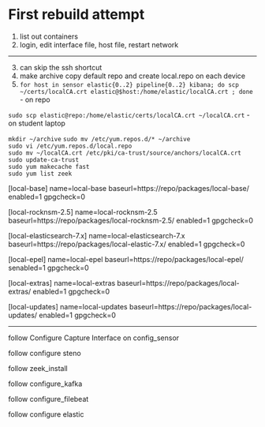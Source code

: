# First rebuild attempt

1. list out containers
2. login, edit interface file, host file, restart network
---
3. can skip the ssh shortcut
4. make archive copy default repo and create local.repo on each device
5. `for host in sensor elastic{0..2} pipeline{0..2} kibana; do scp ~/certs/localCA.crt elastic@$host:/home/elastic/localCA.crt ; done` - on repo

`sudo scp elastic@repo:/home/elastic/certs/localCA.crt ~/localCA.crt` - on student laptop

`mkdir ~/archive`
`sudo mv /etc/yum.repos.d/* ~/archive`  
`sudo vi /etc/yum.repos.d/local.repo`  
`sudo mv ~/localCA.crt /etc/pki/ca-trust/source/anchors/localCA.crt`  
`sudo update-ca-trust`  
`sudo yum makecache fast`  
`sudo yum list zeek`

[local-base]
name=local-base
baseurl=https://repo/packages/local-base/
enabled=1
gpgcheck=0

[local-rocknsm-2.5]
name=local-rocknsm-2.5
baseurl=https://repo/packages/local-rocknsm-2.5/
enabled=1
gpgcheck=0

[local-elasticsearch-7.x]
name=local-elasticsearch-7.x
baseurl=https://repo/packages/local-elastic-7.x/
enabled=1
gpgcheck=0

[local-epel]
name=local-epel
baseurl=https://repo/packages/local-epel/
senabled=1
gpgcheck=0

[local-extras]
name=local-extras
baseurl=https://repo/packages/local-extras/
enabled=1
gpgcheck=0

[local-updates]
name=local-updates
baseurl=https://repo/packages/local-updates/
enabled=1
gpgcheck=0

---

 follow Configure Capture Interface on config_sensor

 follow configure steno

 follow zeek_install

 follow configure_kafka

 follow configure_filebeat

follow configure elastic






